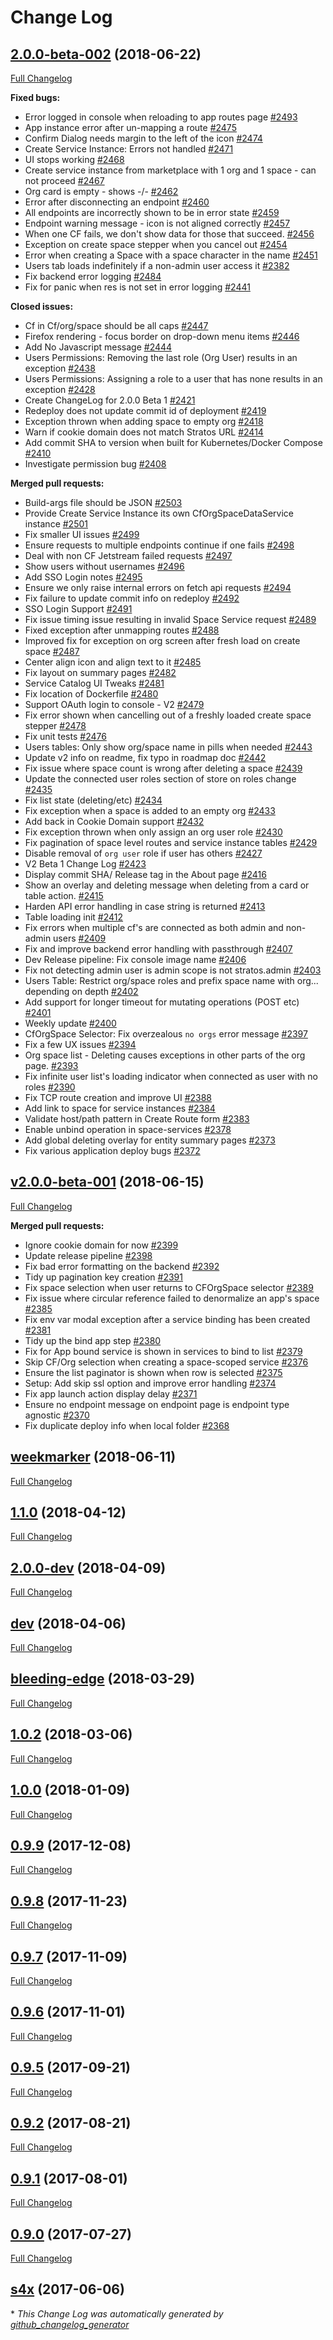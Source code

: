 # Change Log

## [2.0.0-beta-002](https://github.com/cloudfoundry-incubator/stratos/tree/2.0.0-beta-002) (2018-06-22)
[Full Changelog](https://github.com/cloudfoundry-incubator/stratos/compare/v2.0.0-beta-001...2.0.0-beta-002)

**Fixed bugs:**

- Error logged in console when reloading to app routes page [\#2493](https://github.com/cloudfoundry-incubator/stratos/issues/2493)
- App instance error after un-mapping a route [\#2475](https://github.com/cloudfoundry-incubator/stratos/issues/2475)
- Confirm Dialog needs margin to the left of the icon [\#2474](https://github.com/cloudfoundry-incubator/stratos/issues/2474)
- Create Service Instance: Errors not handled [\#2471](https://github.com/cloudfoundry-incubator/stratos/issues/2471)
- UI stops working [\#2468](https://github.com/cloudfoundry-incubator/stratos/issues/2468)
- Create service instance from marketplace with 1 org and 1 space - can not proceed [\#2467](https://github.com/cloudfoundry-incubator/stratos/issues/2467)
- Org card is empty - shows -/- [\#2462](https://github.com/cloudfoundry-incubator/stratos/issues/2462)
- Error after disconnecting an endpoint [\#2460](https://github.com/cloudfoundry-incubator/stratos/issues/2460)
- All endpoints are incorrectly shown to be in error state [\#2459](https://github.com/cloudfoundry-incubator/stratos/issues/2459)
- Endpoint warning message - icon is not aligned correctly [\#2457](https://github.com/cloudfoundry-incubator/stratos/issues/2457)
- When one CF fails, we don't show data for those that succeed. [\#2456](https://github.com/cloudfoundry-incubator/stratos/issues/2456)
- Exception on create space stepper when you cancel out [\#2454](https://github.com/cloudfoundry-incubator/stratos/issues/2454)
- Error when creating a Space with a space character in the name [\#2451](https://github.com/cloudfoundry-incubator/stratos/issues/2451)
- Users tab loads indefinitely if a non-admin user access it [\#2382](https://github.com/cloudfoundry-incubator/stratos/issues/2382)
- Fix backend error logging [\#2484](https://github.com/cloudfoundry-incubator/stratos/pull/2484)
- Fix for panic when res is not set in error logging [\#2441](https://github.com/cloudfoundry-incubator/stratos/pull/2441)

**Closed issues:**

- Cf in Cf/org/space should be all caps [\#2447](https://github.com/cloudfoundry-incubator/stratos/issues/2447)
- Firefox rendering - focus border on drop-down menu items [\#2446](https://github.com/cloudfoundry-incubator/stratos/issues/2446)
- Add No Javascript message [\#2444](https://github.com/cloudfoundry-incubator/stratos/issues/2444)
- Users Permissions: Removing the last role \(Org User\) results in an exception [\#2438](https://github.com/cloudfoundry-incubator/stratos/issues/2438)
- Users Permissions: Assigning a role to a user that has none results in an exception [\#2428](https://github.com/cloudfoundry-incubator/stratos/issues/2428)
- Create ChangeLog for 2.0.0 Beta 1 [\#2421](https://github.com/cloudfoundry-incubator/stratos/issues/2421)
- Redeploy does not update commit id of deployment [\#2419](https://github.com/cloudfoundry-incubator/stratos/issues/2419)
- Exception thrown when adding space to empty org [\#2418](https://github.com/cloudfoundry-incubator/stratos/issues/2418)
- Warn if cookie domain does not match Stratos URL [\#2414](https://github.com/cloudfoundry-incubator/stratos/issues/2414)
- Add commit SHA to version when built for Kubernetes/Docker Compose [\#2410](https://github.com/cloudfoundry-incubator/stratos/issues/2410)
- Investigate permission bug [\#2408](https://github.com/cloudfoundry-incubator/stratos/issues/2408)

**Merged pull requests:**

- Build-args file should be JSON [\#2503](https://github.com/cloudfoundry-incubator/stratos/pull/2503)
- Provide Create Service Instance its own CfOrgSpaceDataService instance [\#2501](https://github.com/cloudfoundry-incubator/stratos/pull/2501)
- Fix smaller UI issues [\#2499](https://github.com/cloudfoundry-incubator/stratos/pull/2499)
- Ensure requests to multiple endpoints continue if one fails [\#2498](https://github.com/cloudfoundry-incubator/stratos/pull/2498)
- Deal with non CF Jetstream failed requests [\#2497](https://github.com/cloudfoundry-incubator/stratos/pull/2497)
- Show users without usernames [\#2496](https://github.com/cloudfoundry-incubator/stratos/pull/2496)
- Add SSO Login notes [\#2495](https://github.com/cloudfoundry-incubator/stratos/pull/2495)
- Ensure we only raise internal errors on fetch api requests [\#2494](https://github.com/cloudfoundry-incubator/stratos/pull/2494)
-  Fix failure to update commit info on redeploy [\#2492](https://github.com/cloudfoundry-incubator/stratos/pull/2492)
- SSO Login Support [\#2491](https://github.com/cloudfoundry-incubator/stratos/pull/2491)
- Fix issue timing issue resulting in  invalid Space Service request [\#2489](https://github.com/cloudfoundry-incubator/stratos/pull/2489)
- Fixed exception after unmapping routes [\#2488](https://github.com/cloudfoundry-incubator/stratos/pull/2488)
- Improved fix for exception on org screen after fresh load on create space [\#2487](https://github.com/cloudfoundry-incubator/stratos/pull/2487)
- Center align icon and align text to it [\#2485](https://github.com/cloudfoundry-incubator/stratos/pull/2485)
- Fix layout on summary pages [\#2482](https://github.com/cloudfoundry-incubator/stratos/pull/2482)
- Service Catalog UI Tweaks [\#2481](https://github.com/cloudfoundry-incubator/stratos/pull/2481)
- Fix location of Dockerfile [\#2480](https://github.com/cloudfoundry-incubator/stratos/pull/2480)
- Support OAuth login to console - V2 [\#2479](https://github.com/cloudfoundry-incubator/stratos/pull/2479)
- Fix error shown when cancelling out of a freshly loaded create space stepper [\#2478](https://github.com/cloudfoundry-incubator/stratos/pull/2478)
- Fix unit tests [\#2476](https://github.com/cloudfoundry-incubator/stratos/pull/2476)
- Users tables: Only show org/space name in pills when needed [\#2443](https://github.com/cloudfoundry-incubator/stratos/pull/2443)
- Update v2 info on readme, fix typo in roadmap doc [\#2442](https://github.com/cloudfoundry-incubator/stratos/pull/2442)
- Fix issue where space count is wrong after deleting a space [\#2439](https://github.com/cloudfoundry-incubator/stratos/pull/2439)
- Update the connected user roles section of store on roles change [\#2435](https://github.com/cloudfoundry-incubator/stratos/pull/2435)
- Fix list state \(deleting/etc\) [\#2434](https://github.com/cloudfoundry-incubator/stratos/pull/2434)
- Fix exception when a space is added to an empty org [\#2433](https://github.com/cloudfoundry-incubator/stratos/pull/2433)
- Add back in Cookie Domain support [\#2432](https://github.com/cloudfoundry-incubator/stratos/pull/2432)
- Fix exception thrown when only assign an org user role [\#2430](https://github.com/cloudfoundry-incubator/stratos/pull/2430)
- Fix pagination of space level routes and service instance tables [\#2429](https://github.com/cloudfoundry-incubator/stratos/pull/2429)
- Disable removal of `org user` role if user has others [\#2427](https://github.com/cloudfoundry-incubator/stratos/pull/2427)
- V2 Beta 1 Change Log [\#2423](https://github.com/cloudfoundry-incubator/stratos/pull/2423)
- Display commit SHA/ Release tag in the About page [\#2416](https://github.com/cloudfoundry-incubator/stratos/pull/2416)
- Show an overlay and deleting message when deleting from a card or table action. [\#2415](https://github.com/cloudfoundry-incubator/stratos/pull/2415)
- Harden API error handling in case string is returned [\#2413](https://github.com/cloudfoundry-incubator/stratos/pull/2413)
- Table loading init [\#2412](https://github.com/cloudfoundry-incubator/stratos/pull/2412)
- Fix errors when multiple cf's are connected as both admin and non-admin users [\#2409](https://github.com/cloudfoundry-incubator/stratos/pull/2409)
- Fix and improve backend error handling with passthrough [\#2407](https://github.com/cloudfoundry-incubator/stratos/pull/2407)
- Dev Release pipeline: Fix console image name [\#2406](https://github.com/cloudfoundry-incubator/stratos/pull/2406)
- Fix not detecting admin user is admin scope is not stratos.admin [\#2403](https://github.com/cloudfoundry-incubator/stratos/pull/2403)
- Users Table: Restrict org/space roles and prefix space name with org... depending on depth [\#2402](https://github.com/cloudfoundry-incubator/stratos/pull/2402)
- Add support for longer timeout for mutating operations \(POST etc\) [\#2401](https://github.com/cloudfoundry-incubator/stratos/pull/2401)
- Weekly update [\#2400](https://github.com/cloudfoundry-incubator/stratos/pull/2400)
- CfOrgSpace Selector: Fix overzealous `no orgs` error message [\#2397](https://github.com/cloudfoundry-incubator/stratos/pull/2397)
- Fix a few UX issues [\#2394](https://github.com/cloudfoundry-incubator/stratos/pull/2394)
- Org space list - Deleting causes exceptions in other parts of the org page. [\#2393](https://github.com/cloudfoundry-incubator/stratos/pull/2393)
- Fix infinite user list's loading indicator when connected as user with no roles [\#2390](https://github.com/cloudfoundry-incubator/stratos/pull/2390)
- Fix TCP route creation and improve UI [\#2388](https://github.com/cloudfoundry-incubator/stratos/pull/2388)
- Add link to space for service instances [\#2384](https://github.com/cloudfoundry-incubator/stratos/pull/2384)
- Validate host/path pattern in Create Route form [\#2383](https://github.com/cloudfoundry-incubator/stratos/pull/2383)
- Enable unbind operation in space-services [\#2378](https://github.com/cloudfoundry-incubator/stratos/pull/2378)
- Add global deleting overlay for entity summary pages [\#2373](https://github.com/cloudfoundry-incubator/stratos/pull/2373)
- Fix various application deploy bugs [\#2372](https://github.com/cloudfoundry-incubator/stratos/pull/2372)

## [v2.0.0-beta-001](https://github.com/cloudfoundry-incubator/stratos/tree/v2.0.0-beta-001) (2018-06-15)
[Full Changelog](https://github.com/cloudfoundry-incubator/stratos/compare/weekmarker...v2.0.0-beta-001)

**Merged pull requests:**

- Ignore cookie domain for now [\#2399](https://github.com/cloudfoundry-incubator/stratos/pull/2399)
- Update release pipeline [\#2398](https://github.com/cloudfoundry-incubator/stratos/pull/2398)
- Fix bad error formatting on the backend [\#2392](https://github.com/cloudfoundry-incubator/stratos/pull/2392)
- Tidy up pagination key creation [\#2391](https://github.com/cloudfoundry-incubator/stratos/pull/2391)
- Fix space selection when user returns to CFOrgSpace selector [\#2389](https://github.com/cloudfoundry-incubator/stratos/pull/2389)
- Fix issue where circular reference failed to denormalize an app's space [\#2385](https://github.com/cloudfoundry-incubator/stratos/pull/2385)
- Fix env var modal exception after a service binding has been created [\#2381](https://github.com/cloudfoundry-incubator/stratos/pull/2381)
- Tidy up the bind app step [\#2380](https://github.com/cloudfoundry-incubator/stratos/pull/2380)
- Fix for App bound service is shown in services to bind to list [\#2379](https://github.com/cloudfoundry-incubator/stratos/pull/2379)
- Skip CF/Org selection when creating a space-scoped service [\#2376](https://github.com/cloudfoundry-incubator/stratos/pull/2376)
- Ensure the list paginator is shown when row is selected [\#2375](https://github.com/cloudfoundry-incubator/stratos/pull/2375)
- Setup: Add skip ssl option and improve error handling [\#2374](https://github.com/cloudfoundry-incubator/stratos/pull/2374)
- Fix app launch action display delay [\#2371](https://github.com/cloudfoundry-incubator/stratos/pull/2371)
- Ensure no endpoint message on endpoint page is endpoint type agnostic [\#2370](https://github.com/cloudfoundry-incubator/stratos/pull/2370)
- Fix duplicate deploy info when local folder [\#2368](https://github.com/cloudfoundry-incubator/stratos/pull/2368)

## [weekmarker](https://github.com/cloudfoundry-incubator/stratos/tree/weekmarker) (2018-06-11)
[Full Changelog](https://github.com/cloudfoundry-incubator/stratos/compare/1.1.0...weekmarker)

## [1.1.0](https://github.com/cloudfoundry-incubator/stratos/tree/1.1.0) (2018-04-12)
[Full Changelog](https://github.com/cloudfoundry-incubator/stratos/compare/2.0.0-dev...1.1.0)

## [2.0.0-dev](https://github.com/cloudfoundry-incubator/stratos/tree/2.0.0-dev) (2018-04-09)
[Full Changelog](https://github.com/cloudfoundry-incubator/stratos/compare/dev...2.0.0-dev)

## [dev](https://github.com/cloudfoundry-incubator/stratos/tree/dev) (2018-04-06)
[Full Changelog](https://github.com/cloudfoundry-incubator/stratos/compare/bleeding-edge...dev)

## [bleeding-edge](https://github.com/cloudfoundry-incubator/stratos/tree/bleeding-edge) (2018-03-29)
[Full Changelog](https://github.com/cloudfoundry-incubator/stratos/compare/1.0.2...bleeding-edge)

## [1.0.2](https://github.com/cloudfoundry-incubator/stratos/tree/1.0.2) (2018-03-06)
[Full Changelog](https://github.com/cloudfoundry-incubator/stratos/compare/1.0.0...1.0.2)

## [1.0.0](https://github.com/cloudfoundry-incubator/stratos/tree/1.0.0) (2018-01-09)
[Full Changelog](https://github.com/cloudfoundry-incubator/stratos/compare/0.9.9...1.0.0)

## [0.9.9](https://github.com/cloudfoundry-incubator/stratos/tree/0.9.9) (2017-12-08)
[Full Changelog](https://github.com/cloudfoundry-incubator/stratos/compare/0.9.8...0.9.9)

## [0.9.8](https://github.com/cloudfoundry-incubator/stratos/tree/0.9.8) (2017-11-23)
[Full Changelog](https://github.com/cloudfoundry-incubator/stratos/compare/0.9.7...0.9.8)

## [0.9.7](https://github.com/cloudfoundry-incubator/stratos/tree/0.9.7) (2017-11-09)
[Full Changelog](https://github.com/cloudfoundry-incubator/stratos/compare/0.9.6...0.9.7)

## [0.9.6](https://github.com/cloudfoundry-incubator/stratos/tree/0.9.6) (2017-11-01)
[Full Changelog](https://github.com/cloudfoundry-incubator/stratos/compare/0.9.5...0.9.6)

## [0.9.5](https://github.com/cloudfoundry-incubator/stratos/tree/0.9.5) (2017-09-21)
[Full Changelog](https://github.com/cloudfoundry-incubator/stratos/compare/0.9.2...0.9.5)

## [0.9.2](https://github.com/cloudfoundry-incubator/stratos/tree/0.9.2) (2017-08-21)
[Full Changelog](https://github.com/cloudfoundry-incubator/stratos/compare/0.9.1...0.9.2)

## [0.9.1](https://github.com/cloudfoundry-incubator/stratos/tree/0.9.1) (2017-08-01)
[Full Changelog](https://github.com/cloudfoundry-incubator/stratos/compare/0.9.0...0.9.1)

## [0.9.0](https://github.com/cloudfoundry-incubator/stratos/tree/0.9.0) (2017-07-27)
[Full Changelog](https://github.com/cloudfoundry-incubator/stratos/compare/s4x...0.9.0)

## [s4x](https://github.com/cloudfoundry-incubator/stratos/tree/s4x) (2017-06-06)


\* *This Change Log was automatically generated by [github_changelog_generator](https://github.com/skywinder/Github-Changelog-Generator)*
